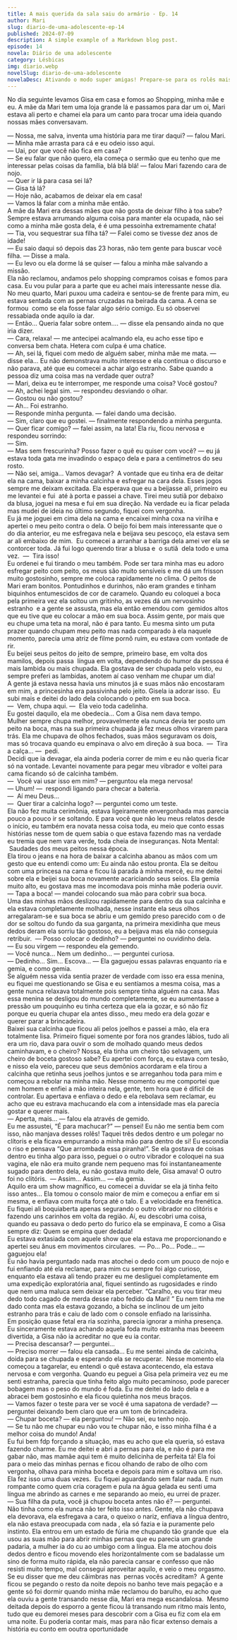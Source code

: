 ```yaml
---
title: A mais querida da sala saiu do armário - Ep. 14
author: Mari
slug: diario-de-uma-adolescente-ep-14
published: 2024-07-09
description: A simple example of a Markdown blog post.
episode: 14
novela: Diário de uma adolescente
category: Lésbicas
img: diario.webp
novelSlug: diario-de-uma-adolescente
novelaDesc: Ativando o modo super amigas! Prepare-se para os rolês mais insanos que duas garotas podem aprontar, como se fosse a coisa mais normal do mundo!
---
```


No dia seguinte levamos Gisa em casa e fomos ao Shopping, minha mãe e eu. A mãe da Mari tem uma loja grande lá e passamos para dar um oi, Mari estava ali perto e chamei ela para um canto para trocar uma ideia quando nossas mães conversavam.

— Nossa, me salva, inventa uma história para me tirar daqui? — falou Mari. — Minha mãe arrasta para cá e eu odeio isso aqui.   
— Uai, por que você não fica em casa?   
— Se eu falar que não quero, ela começa o sermão que eu tenho que me interessar pelas coisas da família, blá blá blá! — falou Mari fazendo cara de nojo.   
— Quer ir lá para casa sei lá?   
— Gisa tá lá?   
— Hoje não, acabamos de deixar ela em casa!  
— Vamos lá falar com a minha mãe então.   
A mãe da Mari era dessas mães que não gosta de deixar filho à toa sabe? Sempre estava arrumando alguma coisa para manter ela ocupada, não sei como a minha mãe gosta dela, é é uma pessoinha extremamente chata!  
— Tia, vou sequestrar sua filha tá? — Falei como se tivesse dez anos de idade!  
— Eu saio daqui só depois das 23 horas, não tem gente para buscar você filha. — Disse a mala.  
— Eu levo ou ela dorme lá se quiser — falou a minha mãe salvando a missão.  
Ela não reclamou, andamos pelo shopping compramos coisas e fomos para casa. Eu vou pular para a parte que eu achei mais interessante nesse dia. No meu quarto, Mari puxou uma cadeira e sentou-se de frente para mim, eu estava sentada com as pernas cruzadas na beirada da cama. A cena se formou  como se ela fosse falar algo sério comigo. Eu só observei ressabiada onde aquilo ia dar.   
— Então… Queria falar sobre ontem…. — disse ela pensando ainda no que iria dizer.  
— Cara, relaxa! — me antecipei acalmando ela, eu acho esse tipo e conversa bem chata. Hetera com culpa é uma chatice.   
— Ah, sei lá, fiquei com medo de alguém saber, minha mãe me mata. — disse ela… Eu não demonstrava muito interesse e ela continua o discurso e não parava, até que eu comecei a achar algo estranho. Sabe quando a pessoa diz uma coisa mas na verdade quer outra?  
— Mari, deixa eu te interromper, me responde uma coisa? Você gostou?   
— Ah, achei legal sim. — respondeu desviando o olhar.   
— Gostou ou não gostou?   
— Ah… Foi estranho.  
— Responde minha pergunta. — falei dando uma decisão.   
— Sim, claro que eu gostei. — finalmente respondendo a minha pergunta.   
— Quer ficar comigo? — falei assim, na lata! Ela riu, ficou nervosa e respondeu sorrindo:  
— Sim.   
— Mas sem frescurinha? Posso fazer o quê eu quiser com você? — eu já estava toda gata me invadindo o espaço dela e para a centímetros do seu rosto.  
— Não sei, amiga… Vamos devagar? 
A vontade que eu tinha era de deitar ela na cama, baixar a minha calcinha e esfregar na cara dela. Esses jogos sempre me deixam excitada. Ela esperava que eu a beijasse ali, primeiro eu me levantei e fui  até à porta e passei a chave. Tirei meu sutiã por debaixo da blusa, joguei na mesa e fui em sua direção. Na verdade eu ia ficar pelada mas mudei de ideia no último segundo, fiquei com vergonha.  
Eu já me joguei em cima dela na cama e encaixei minha coxa na virilha e apertei o meu peito contra o dela. O beijo foi bem mais interessante que o do dia anterior, eu me esfregava nela e beijava seu pescoço, ela estava sem ar ali embaixo de mim.  Eu comecei a arranhar a barriga dela amei ver ela se contorcer toda. Já fui logo querendo tirar a blusa e  o sutiã  dela todo e uma vez. 
—  Tira isso!  
Eu ordenei e fui tirando o meu também. Pode ser tara minha mas eu adoro esfregar peito com peito, os meus são muito sensíveis e me dá um frisson muito gostosinho, sempre me coloca rapidamente no clima. O peitos de Mari eram bonitos. Pontudinhos e durinhos, não eram grandes e tinham biquinhos entumescidos de cor de caramelo. Quando eu coloquei a boca pela primeira vez ela soltou um gritinho, as vezes dá um nervosinho estranho  e a gente se assusta, mas ela então emendou com  gemidos altos que eu tive que eu colocar a mão em sua boca. Assim gente, por mais que eu chupe uma teta na moral, não é para tanto. Eu mesma sinto um puta prazer quando chupam meu peito mas nada comparado à ela naquele momento, parecia uma atriz de filme pornô ruim, eu estava com vontade de rir.   
Eu beijei seus peitos do jeito de sempre, primeiro base, em volta dos mamilos, depois passa  língua em volta, dependendo do humor da pessoa é mais lambida ou mais chupada. Ela gostava de ser chupada pelo visto, eu sempre preferi as lambidas, anotem aí caso venham me chupar um dia!   
A gente já estava nessa havia uns minutos já e suas mãos não encostaram em mim, a princesinha era passivinha pelo jeito. Gisela ia adorar isso.  Eu subi mais e deitei do lado dela colocando o peito em sua boca.   
—  Vem, chupa aqui. —  Ela veio toda cadelinha.  
Eu gostei daquilo, ela me obedecia… Com a Gisa nem dava tempo.  
Mulher sempre chupa melhor, provavelmente ela nunca devia ter posto um peito na boca, mas na sua primeira chupada já fez meus olhos virarem para trás. Ela me chupava de olhos fechados, suas mãos seguravam os dois, mas só trocava quando eu empinava o alvo em direção à sua boca. 
—  Tira a calça… —  pedi.   
Decidi que ia devagar, ela ainda poderia correr de mim e eu não queria ficar só na vontade. Levantei novamente para pegar meu vibrador e voltei para cama ficando só de calcinha também.    
—  Você vai usar isso em mim? — perguntou ela mega nervosa!   
— Uhum! —  respondi ligando para checar a bateria.   
—  Aí meu Deus…   
—  Quer tirar a calcinha logo? — perguntei como um teste.  
Ela não fez muita cerimônia, estava ligeiramente envergonhada mas parecia pouco a pouco ir se soltando. E para você que não leu meus relatos desde o início, eu também era novata nessa coisa toda, eu meio que conto essas histórias nesse tom de quem sabia o que estava fazendo mas na verdade eu tremia que nem vara verde, toda cheia de inseguranças. Nota Mental:  Saudades dos meus peitos nessa época.   
Ela tirou o jeans e na hora de baixar a calcinha abanou as mãos com um gesto que eu entendi como um: Eu ainda não estou pronta. Ela se deitou com uma princesa na cama e ficou lá parada à minha mercê, eu me deitei sobre ela e beijei sua boca novamente acariciando seus seios. Ela gemia muito alto, eu gostava mas me incomodava pois minha mãe poderia ouvir.  
— Tapa a boca! — mandei colocando sua mão para cobrir sua boca.  
Uma das minhas mãos deslizou rapidamente para dentro da sua calcinha e ela estava completamente molhada, nesse instante ela seus olhos arregalaram-se e sua boca se abriu e um gemido preso parecido com o de dor se soltou do fundo da sua garganta, na primeira mexidinha que meus dedos deram ela sorriu tão gostoso, eu a beijava mas ela não conseguia retribuir. 
— Posso colocar o dedinho? — perguntei no ouvidinho dela.   
— Eu sou virgem — respondeu ela gemendo.   
— Você nunca… Nem um dedinho… — perguntei curiosa.  
— Dedinho… Sim… Escova… — Ela gaguejou essas palavras enquanto ria e gemia, e como gemia.   
Se alguém nessa vida sentia prazer de verdade com isso era essa menina, eu fiquei me questionando se Gisa e eu sentíamos a mesma coisa, mas a gente nunca relaxava totalmente pois sempre tinha alguém na casa. Mas essa menina se desligou do mundo completamente, se eu aumentasse a pressão um pouquinho eu tinha certeza que ela ia gozar, e só não fiz porque eu queria chupar ela antes disso., meu medo era dela gozar e querer parar a brincadeira.   
Baixei sua calcinha que ficou ali pelos joelhos e passei a mão, ela era totalmente lisa. Primeiro fiquei somente por fora nos grandes lábios, tudo ali era um rio, dava para ouvir o som de molhado quando meus dedos caminhavam, e o cheiro? Nossa, ela tinha um cheiro tão selvagem, um cheiro de boceta gostoso sabe? Eu apertei com força, eu estava com tesão, e nisso ela veio, pareceu que seus demônios acordaram e ela tirou a calcinha que retinha seus joelhos juntos e se arreganhou toda para mim e começou a rebolar na minha mão. Nesse momento eu me comportei que nem homem e enfiei a mão inteira nela, gente, tem hora que é difícil de controlar. Eu apertava e enfiava o dedo e ela rebolava sem reclamar, eu acho que eu estrava machucando ela com a intensidade mas ela parecia gostar e querer mais.  
— Aperta, mais… — falou ela através de gemido.  
Eu me assustei, “É para machucar?” — pensei! Eu não me sentia bem com isso, não manjava desses rolês! Taquei três dedos dentro e um polegar no clítoris e ela ficava empurrando a minha mão para dentro de si! Eu escondia o riso e pensava “Que arrombada essa piranha!”. Se ela gostava de coisas dentro eu tinha algo para isso, peguei o o outro vibrador e coloquei na sua vagina, ele não era muito grande nem pequeno mas foi instantaneamente sugado para dentro dela, eu não gostava muito dele, Gisa amava! O outro foi no clitóris. 
— Assim… Assim… — ela gemia.    
Aquilo era um show magnífico, eu comecei a duvidar se ela já tinha feito isso antes… Ela tomou o consolo maior de mim e começou a enfiar em si mesma, e enfiava com muita força até o talo. E a velocidade era frenética. Eu fiquei ali boquiaberta apenas segurando o outro vibrador no clitóris e fazendo uns carinhos em volta da região. Aí, eu descobri uma coisa, quando eu passava o dedo perto do furico ela se empinava, E como a Gisa sempre diz: Quem se empina quer dedada!   
Eu estava extasiada com aquele show que ela estava me proporcionando e apertei seu ânus em movimentos circulares. 
— Po… Po… Pode… — gaguejou ela!   
Eu não havia perguntado nada mas atochei o dedo com um pouco de nojo e fui enfiando até ela reclamar, para mim cu sempre foi algo curioso, enquanto ela estava ali tendo prazer eu me desliguei completamente em uma expedição exploratória anal, fiquei sentindo as rugosidades e rindo que nem uma maluca sem deixar ela perceber. “Caralho, eu vou tirar meu dedo todo cagado de merda desse rabo fedido da Mari! ” Eu nem tinha me dado conta mas ela estava gozando, a bicha se inclinou de um jeito estranho para trás e caiu de lado com o console enfiado na larissinha.   
Em posição quase fetal era ria sozinha, parecia ignorar a minha presença. Eu sinceramente estava achando aquela foda muito estranha mas beeeem divertida, a Gisa não ia acreditar no que eu ia contar.   
— Precisa descansar? — perguntei…  
— Preciso morrer — falou ela cansada…
Eu me sentei ainda de calcinha, doida para se chupada e esperando ela se recuperar.  Nesse momento ela começou a tagarelar, eu entendi o quê estava acontecendo, ela estava nervosa e com vergonha. Quando eu peguei a Gisa pela primeira vez eu me senti estranha, parecia que tinha feito algo muito pecaminoso, pode parecer bobagem mas o peso do mundo é foda. Eu me deitei do lado dela e a abracei bem gostosinho e ela ficou quietinha nos meus braços.  
— Vamos fazer o teste para ver se você é uma sapatona de verdade? — perguntei deixando bem claro que era um tom de brincadeira.  
— Chupar boceta? — ela perguntou! — Não sei, eu tenho nojo.  
— Se tu não me chupar eu não vou te chupar não, e isso minha filha é a melhor coisa do mundo! Anda!  
Eu fui bem fdp forçando a situação, mas eu acho que ela queria, só estava fazendo charme. Eu me deitei e abri a pernas para ela, e não é para me gabar não, mas mamãe aqui tem é muito delicinha de perfeita tá! Ela foi para o meio das minhas pernas e ficou olhando de rabo de olho com vergonha, olhava para minha boceta e depois para mim e soltava um riso. Ela fez isso uma duas vezes.  Eu fiquei aguardando sem falar nada. E num rompante como quem cria coragem e pula na água gelada eu senti uma língua me abrindo as carnes e me separando ao meio, eu urrei de prazer.   
— Sua filha da puta, você já chupou boceta antes não é? — perguntei.  
Não tinha como ela nunca não ter feito isso antes. Gente, ela não chupava ela devorava, ela esfregava a cara, o queixo o nariz, enfiava a língua dentro, ela não estava preocupada com nada , ela só fazia e ia puramente pelo instinto. Ela entrou em um estado de fúria me chupando tão grande que  ela usou as suas mão para abrir minhas pernas que eu parecia um grande padaria, a mulher ia do cu ao umbigo com a língua. Ela me atochou dois dedos dentro e ficou movendo eles horizontalmente com se badalasse um sino de forma muito rápida, ela não parecia cansar e confesso que não resisti muito tempo, mal consegui aproveitar aquilo, e veio o meu orgasmo. Se eu disser que me deu câimbras nas  pernas vocês acreditam? 
A gente ficou se pegando o resto da noite depois no banho teve mais pegação e a gente só foi dormir quando minha mãe reclamou do barulho, eu acho que ela ouviu a gente transando nesse dia, Mari era mega escandalosa.  Mesmo deitada depois do esporro a gente ficou lá transando num ritmo mais lento, tudo que eu demorei meses para descobrir com a Gisa eu fiz com ela em uma noite. Eu poderia contar mais, mas para não ficar extenso demais a história eu conto em ooutra oportunidade
